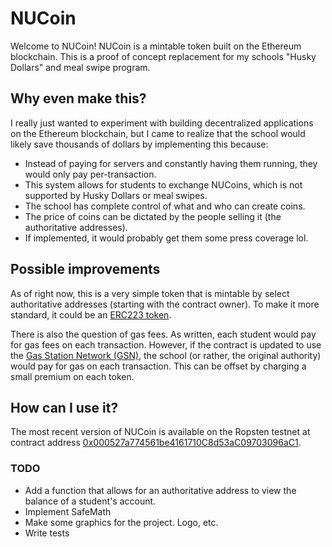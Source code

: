 # NUCoin
Welcome to NUCoin! NUCoin is a mintable token built on the Ethereum blockchain. This is a proof of concept replacement for my schools "Husky Dollars" and meal swipe program.

## Why even make this?
I really just wanted to experiment with building decentralized applications on the Ethereum blockchain, but I came to realize
that the school would likely save thousands of dollars by implementing this because:

* Instead of paying for servers and constantly having them running, they would only pay per-transaction.
* This system allows for students to exchange NUCoins, which is not supported by Husky Dollars or meal swipes.
* The school has complete control of what and who can create coins.
* The price of coins can be dictated by the people selling it (the authoritative addresses).
* If implemented, it would probably get them some press coverage lol.

## Possible improvements
As of right now, this is a very simple token that is mintable by select authoritative addresses (starting with the contract owner). To make it more standard, it could be an [ERC223 token](https://github.com/Dexaran/ERC223-token-standard).

There is also the question of gas fees. As written, each student would pay for gas fees on each transaction. However, if the contract is updated to use the [Gas Station Network (GSN)](https://www.opengsn.org/), the school (or rather, the original authority) would pay for gas on each transaction. This can be offset by charging a small premium on each token.

## How can I use it?
The most recent version of NUCoin is available on the Ropsten testnet at contract address [0x000527a774561be4161710C8d53aC09703096aC1](https://ropsten.etherscan.io/address/0x000527a774561be4161710C8d53aC09703096aC1).

### TODO
* Add a function that allows for an authoritative address to view the balance of a student's account.
* Implement SafeMath
* Make some graphics for the project. Logo, etc.
* Write tests